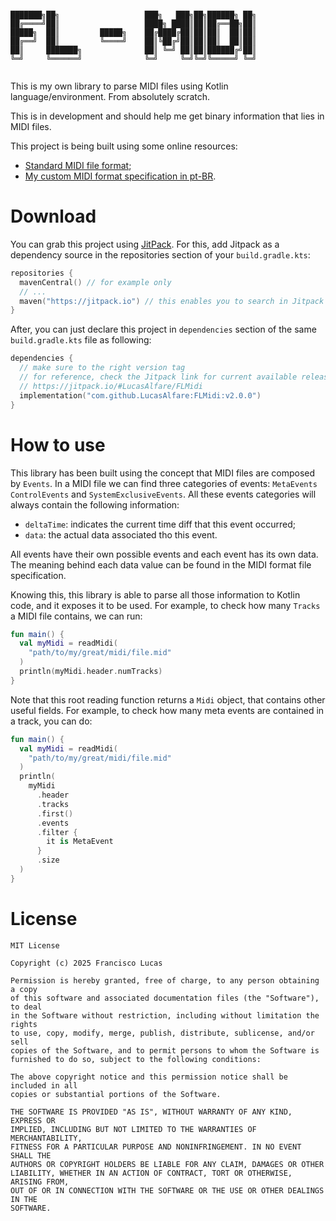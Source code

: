 ```

███████╗██╗                   ███╗   ███╗██╗██████╗ ██╗
██╔════╝██║                   ████╗ ████║██║██╔══██╗██║
█████╗  ██║         █████╗    ██╔████╔██║██║██║  ██║██║
██╔══╝  ██║         ╚════╝    ██║╚██╔╝██║██║██║  ██║██║
██║     ███████╗              ██║ ╚═╝ ██║██║██████╔╝██║
╚═╝     ╚══════╝              ╚═╝     ╚═╝╚═╝╚═════╝ ╚═╝
                                                       

```

This is my own library to parse MIDI files using Kotlin language/environment. From absolutely scratch.

This is in development and should help me get binary information that lies in MIDI files.

This project is being built using some online resources:
- [Standard MIDI file format](http://www.music.mcgill.ca/~ich/classes/mumt306/StandardMIDIfileformat.html);
- [My custom MIDI format specification in pt-BR](https://gist.github.com/LucasAlfare/c4197b1b4776d4061b36cf6e99d06754).

# Download
You can grab this project using [JitPack](https://jitpack.io/#LucasAlfare/FLMidi). For this, add Jitpack as a dependency source in the repositories section of your `build.gradle.kts`:
```kotlin
repositories {
  mavenCentral() // for example only
  // ...
  maven("https://jitpack.io") // this enables you to search in Jitpack
}
```

After, you can just declare this project in `dependencies` section of the same `build.gradle.kts` file as following:
```kotlin
dependencies {
  // make sure to the right version tag
  // for reference, check the Jitpack link for current available releases:
  // https://jitpack.io/#LucasAlfare/FLMidi
  implementation("com.github.LucasAlfare:FLMidi:v2.0.0")
}
```

# How to use

This library has been built using the concept that MIDI files are composed by `Events`. In a MIDI file we can find three categories of events: `MetaEvents` `ControlEvents` and `SystemExclusiveEvents`. All these events categories will always contain the following information:

- `deltaTime`: indicates the current time diff that this event occurred;
- `data`: the actual data associated tho this event.

All events have their own possible events and each event has its own data. The meaning behind each data value can be found in the MIDI format file specification.

Knowing this, this library is able to parse all those information to Kotlin code, and it exposes it to be used. For example, to check how many `Tracks` a MIDI file contains, we can run:
```kotlin
fun main() {
  val myMidi = readMidi(
    "path/to/my/great/midi/file.mid"
  )
  println(myMidi.header.numTracks)
}
```

Note that this root reading function returns a `Midi` object, that contains other useful fields. For example, to check how many meta events are contained in a track, you can do:

```kotlin
fun main() {
  val myMidi = readMidi(
    "path/to/my/great/midi/file.mid"
  )
  println(
    myMidi
      .header
      .tracks
      .first()
      .events
      .filter {
        it is MetaEvent
      }
      .size
  )
}
```
# License

```
MIT License

Copyright (c) 2025 Francisco Lucas

Permission is hereby granted, free of charge, to any person obtaining a copy
of this software and associated documentation files (the "Software"), to deal
in the Software without restriction, including without limitation the rights
to use, copy, modify, merge, publish, distribute, sublicense, and/or sell
copies of the Software, and to permit persons to whom the Software is
furnished to do so, subject to the following conditions:

The above copyright notice and this permission notice shall be included in all
copies or substantial portions of the Software.

THE SOFTWARE IS PROVIDED "AS IS", WITHOUT WARRANTY OF ANY KIND, EXPRESS OR
IMPLIED, INCLUDING BUT NOT LIMITED TO THE WARRANTIES OF MERCHANTABILITY,
FITNESS FOR A PARTICULAR PURPOSE AND NONINFRINGEMENT. IN NO EVENT SHALL THE
AUTHORS OR COPYRIGHT HOLDERS BE LIABLE FOR ANY CLAIM, DAMAGES OR OTHER
LIABILITY, WHETHER IN AN ACTION OF CONTRACT, TORT OR OTHERWISE, ARISING FROM,
OUT OF OR IN CONNECTION WITH THE SOFTWARE OR THE USE OR OTHER DEALINGS IN THE
SOFTWARE.
```

